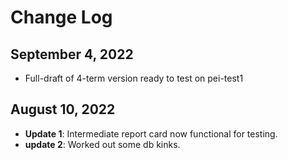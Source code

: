 # Change Log
## September 4, 2022
- Full-draft of 4-term version ready to test on pei-test1
## August 10, 2022
- **Update 1**: Intermediate report card now functional for testing.
- **update 2**: Worked out some db kinks.
